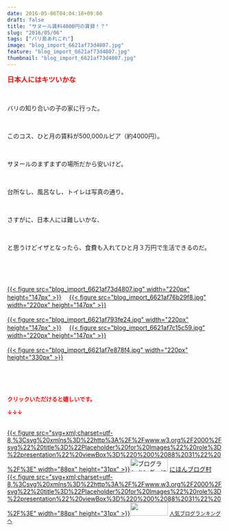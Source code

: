 ```yaml
---
date: 2016-05-06T04:04:18+09:00
draft: false
title: "サヌール賃料4000円の賃貸！？"
slug: "2016/05/06"
tags: ["バリ島あれこれ"]
image: "blog_import_6621af73d4807.jpg"
feature: "blog_import_6621af73d4807.jpg"
thumbnail: "blog_import_6621af73d4807.jpg"
---
```

<p><font color="#ff0000" size="3"><strong>日本人にはキツいかな</strong></font></p><br/><p>バリの知り合いの子の家に行った。</p><br/><p>このコス、ひと月の賃料が500,000ルピア（約4000円）。</p><br/><p>サヌールのまずまずの場所だから安いけど。</p><br/><p>台所なし、風呂なし、トイレは写真の通り。</p><br/><p>さすがに、日本人には難しいかな、</p><br/><p>と思うけどイザとなったら、食費も入れてひと月３万円で生活できるのだ。</p><br/><br/><p><br/><a href="blog_import_6621af7523ed7.jpg">{{< figure src="blog_import_6621af73d4807.jpg" width="220px" height="147px" >}}</a> 　<a href="blog_import_6621af77e4bfa.jpg">{{< figure src="blog_import_6621af76b29f8.jpg" width="220px" height="147px" >}}</a> <br/><br/><a href="blog_import_6621af7a7077f.jpg">{{< figure src="blog_import_6621af793fe24.jpg" width="220px" height="147px" >}}</a> 　<a href="blog_import_6621af7d4ad3f.jpg">{{< figure src="blog_import_6621af7c15c59.jpg" width="220px" height="147px" >}}</a> <br/><br/><a href="blog_import_6621af7fbeeb9.jpg">{{< figure src="blog_import_6621af7e878f4.jpg" width="220px" height="330px" >}}</a> </p><br/><br/><br/><p><font color="#ff0000" size="2"><strong>クリックいただけると嬉しいです。<br/></strong></font></p><p><font color="#ff0000" size="2"><strong>↓↓↓</strong></font></p><p><br/><a href="http://www.blogmura.com/ranking.html" target="_blank">{{< figure src="svg+xml;charset=utf-8,%3Csvg%20xmlns%3D%22http%3A%2F%2Fwww.w3.org%2F2000%2Fsvg%22%20title%3D%22Placeholder%20for%20Images%22%20role%3D%22presentation%22%20viewBox%3D%220%200%2088%2031%22%20%2F%3E" width="88px" height="31px" >}}<noscript><img border="0" alt="ブログランキング・にほんブログ村へ" src="https://img-proxy.blog-video.jp/images?url=http%3A%2F%2Fwww.blogmura.com%2Fimg%2Fwww88_31.gif" width="88" height="31"></noscript></a> <a href="http://www.blogmura.com/ranking.html" target="_blank">にほんブログ村</a> <br/><a title="人気ブログランキングへ" href="link.php?1804582">{{< figure src="svg+xml;charset=utf-8,%3Csvg%20xmlns%3D%22http%3A%2F%2Fwww.w3.org%2F2000%2Fsvg%22%20title%3D%22Placeholder%20for%20Images%22%20role%3D%22presentation%22%20viewBox%3D%220%200%2088%2031%22%20%2F%3E" width="88px" height="31px" >}}<noscript><img border="0" src="https://blog.with2.net/img/banner/banner_22.gif" width="88" height="31"></noscript></a> <a style="FONT-SIZE: 12px" href="link.php?1804582">人気ブログランキングへ</a> </p>

